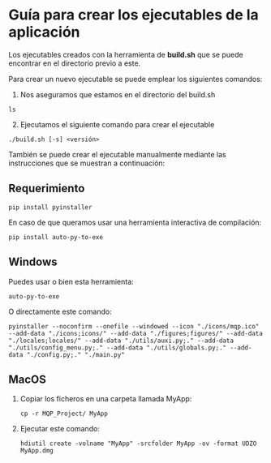 # Guía para crear los ejecutables de la aplicación

Los ejecutables creados con la herramienta de **build.sh** que se puede encontrar en el directorio previo a este.

Para crear un nuevo ejecutable se puede emplear los siguientes comandos:

1. Nos aseguramos que estamos en el directorio del build.sh

```
ls
```

2. Ejecutamos el siguiente comando para crear el ejecutable

```
./build.sh [-s] <versión>
```

También se puede crear el ejecutable manualmente mediante las instrucciones que se muestran a continuación:

## Requerimiento

   ```
   pip install pyinstaller
   ```

En caso de que queramos usar una herramienta interactiva de compilación:

   ```
   pip install auto-py-to-exe
   ```

## Windows

Puedes usar o bien esta herramienta:

   ```
   auto-py-to-exe
   ```

O directamente este comando:

   ```
   pyinstaller --noconfirm --onefile --windowed --icon "./icons/mqp.ico" --add-data "./icons;icons/" --add-data "./figures;figures/" --add-data "./locales;locales/" --add-data "./utils/auxi.py;." --add-data "./utils/config_menu.py;." --add-data "./utils/globals.py;." --add-data "./config.py;." "./main.py"
   ```

## MacOS

1. Copiar los ficheros en una carpeta llamada MyApp:
   ```
   cp -r MQP_Project/ MyApp
   ```

2. Ejecutar este comando:
   ```
   hdiutil create -volname "MyApp" -srcfolder MyApp -ov -format UDZO MyApp.dmg
   ```